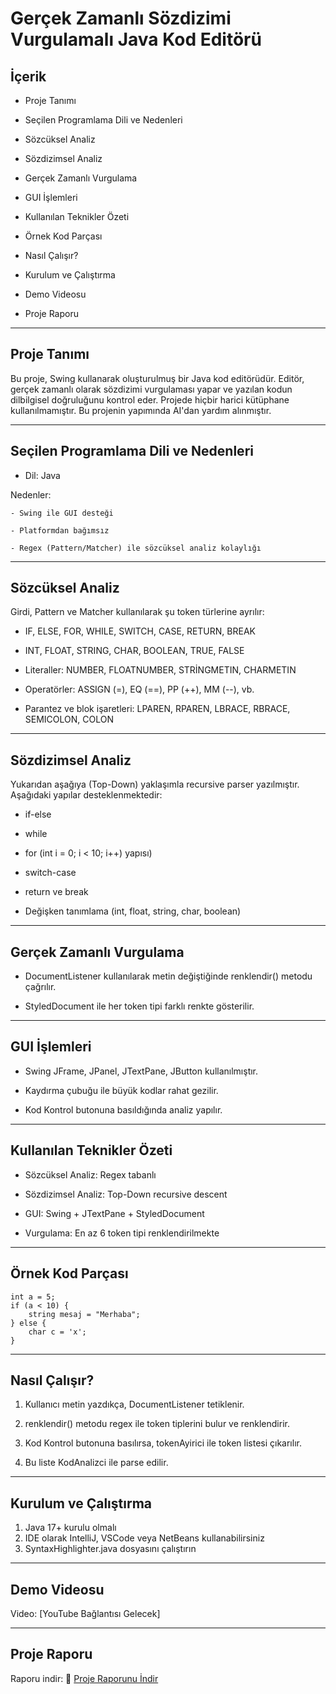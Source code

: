 # Gerçek Zamanlı Sözdizimi Vurgulamalı Java Kod Editörü

## İçerik

- Proje Tanımı

- Seçilen Programlama Dili ve Nedenleri

- Sözcüksel Analiz

- Sözdizimsel Analiz

- Gerçek Zamanlı Vurgulama

- GUI İşlemleri

- Kullanılan Teknikler Özeti

- Örnek Kod Parçası

- Nasıl Çalışır?

- Kurulum ve Çalıştırma

- Demo Videosu

- Proje Raporu

---

## Proje Tanımı

Bu proje, Swing kullanarak oluşturulmuş bir Java kod editörüdür. Editör, gerçek zamanlı olarak sözdizimi vurgulaması yapar ve yazılan kodun dilbilgisel doğruluğunu kontrol eder. Projede hiçbir harici kütüphane kullanılmamıştır. Bu projenin yapımında AI'dan yardım alınmıştır.

---

## Seçilen Programlama Dili ve Nedenleri

- Dil: Java

Nedenler:

    - Swing ile GUI desteği

    - Platformdan bağımsız

    - Regex (Pattern/Matcher) ile sözcüksel analiz kolaylığı

---

## Sözcüksel Analiz

Girdi, Pattern ve Matcher kullanılarak şu token türlerine ayrılır:

- IF, ELSE, FOR, WHILE, SWITCH, CASE, RETURN, BREAK

- INT, FLOAT, STRING, CHAR, BOOLEAN, TRUE, FALSE

- Literaller: NUMBER, FLOATNUMBER, STRİNGMETIN, CHARMETIN

- Operatörler: ASSIGN (=), EQ (==), PP (++), MM (--), vb.

- Parantez ve blok işaretleri: LPAREN, RPAREN, LBRACE, RBRACE, SEMICOLON, COLON

---

## Sözdizimsel Analiz

Yukarıdan aşağıya (Top-Down) yaklaşımla recursive parser yazılmıştır.
Aşağıdaki yapılar desteklenmektedir:

- if-else

- while

- for (int i = 0; i < 10; i++) yapısı)

- switch-case

- return ve break

- Değişken tanımlama (int, float, string, char, boolean)

---

## Gerçek Zamanlı Vurgulama

- DocumentListener kullanılarak metin değiştiğinde renklendir() metodu çağrılır.

- StyledDocument ile her token tipi farklı renkte gösterilir.

---

## GUI İşlemleri

- Swing JFrame, JPanel, JTextPane, JButton kullanılmıştır.

- Kaydırma çubuğu ile büyük kodlar rahat gezilir.

- Kod Kontrol butonuna basıldığında analiz yapılır.

---

## Kullanılan Teknikler Özeti

- Sözcüksel Analiz: Regex tabanlı

- Sözdizimsel Analiz: Top-Down recursive descent

- GUI: Swing + JTextPane + StyledDocument

- Vurgulama: En az 6 token tipi renklendirilmekte

---

## Örnek Kod Parçası

    int a = 5;
    if (a < 10) {
        string mesaj = "Merhaba";
    } else {
        char c = 'x';
    }

---

## Nasıl Çalışır?

1. Kullanıcı metin yazdıkça, DocumentListener tetiklenir.

2. renklendir() metodu regex ile token tiplerini bulur ve renklendirir.

3. Kod Kontrol butonuna basılırsa, tokenAyirici ile token listesi çıkarılır.

4. Bu liste KodAnalizci ile parse edilir.

---

## Kurulum ve Çalıştırma

1. Java 17+ kurulu olmalı
2. IDE olarak IntelliJ, VSCode veya NetBeans kullanabilirsiniz
3. SyntaxHighlighter.java dosyasını çalıştırın

---

## Demo Videosu

Video: [YouTube Bağlantısı Gelecek]

---

## Proje Raporu

Raporu indir: 📄 [Proje Raporunu İndir](https://github.com/Tunahaniskin/Syntax-Highlighter/blob/main/ProjeRaporu.docx?raw=true)




